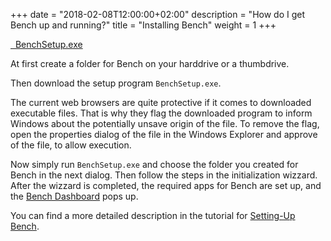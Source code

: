 +++
date = "2018-02-08T12:00:00+02:00"
description = "How do I get Bench up and running?"
title = "Installing Bench"
weight = 1
+++

[bootstrap-file]: https://github.com/winbench/bench/raw/master/res/bench-install.bat

<a class="setup-download-button pure-button"
      href="https://github.com/winbench/bench/releases/latest">
      <i class="fa fa-download"></i>&nbsp;&nbsp;BenchSetup.exe
</a>
<script type="application/javascript">GetLatestReleaseInfo();</script>

At first create a folder for Bench on your harddrive or a thumbdrive.

Then download the setup program `BenchSetup.exe`.

The current web browsers are quite protective if it comes to downloaded
executable files.
That is why they flag the downloaded program to inform Windows about
the potentially unsave origin of the file.
To remove the flag, open the properties dialog of the file in the Windows Explorer
and approve of the file, to allow execution.

Now simply run `BenchSetup.exe` and choose the folder you created for Bench
in the next dialog.
Then follow the steps in the initialization wizzard.
After the wizzard is completed, the required apps for Bench are set up,
and the [Bench Dashboard](/ref/dashboard) pops up.

You can find a more detailed description in the tutorial for
[Setting-Up Bench](/tutorial/setup).
